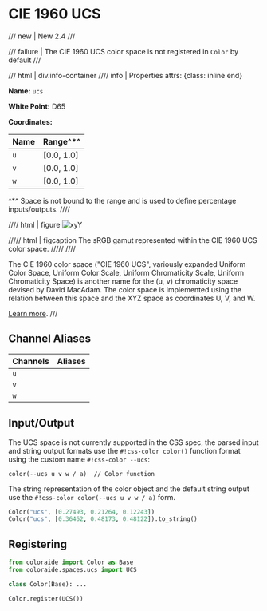 # CIE 1960 UCS

/// new | New 2.4
///

/// failure | The CIE 1960 UCS color space is not registered in `Color` by default
///

/// html | div.info-container
//// info | Properties
    attrs: {class: inline end}

**Name:** `ucs`

**White Point:** D65

**Coordinates:**

Name | Range^\*^
---- | -----
`u`  | [0.0, 1.0]
`v`  | [0.0, 1.0]
`w`  | [0.0, 1.0]

^\*^ Space is not bound to the range and is used to define percentage inputs/outputs.
////

//// html | figure
![xyY](../images/ucs-3d.png)

///// html | figcaption
The sRGB gamut represented within the CIE 1960 UCS color space.
/////
////

The CIE 1960 color space ("CIE 1960 UCS", variously expanded Uniform Color Space, Uniform Color Scale, Uniform
Chromaticity Scale, Uniform Chromaticity Space) is another name for the (u, v) chromaticity space devised by David
MacAdam. The color space is implemented using the relation between this space and the XYZ space as coordinates U, V, and
W.

[Learn more](https://en.wikipedia.org/wiki/CIE_1960_color_space).
///

## Channel Aliases

Channels | Aliases
-------- | -------
`u`      |
`v`      |
`w`      |

## Input/Output

The UCS space is not currently supported in the CSS spec, the parsed input and string output formats use the
`#!css-color color()` function format using the custom name `#!css-color --ucs`:

```css-color
color(--ucs u v w / a)  // Color function
```

The string representation of the color object and the default string output use the
`#!css-color color(--ucs u v w / a)` form.

```py play
Color("ucs", [0.27493, 0.21264, 0.12243])
Color("ucs", [0.36462, 0.48173, 0.48122]).to_string()
```

## Registering

```py
from coloraide import Color as Base
from coloraide.spaces.ucs import UCS

class Color(Base): ...

Color.register(UCS())
```

<style>
.info-container {display: inline-block;}
</style>
